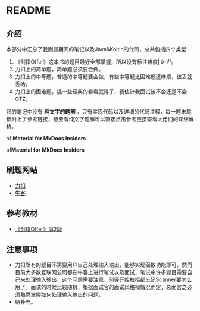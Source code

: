
# README
## 介绍
本部分中汇总了我刷题期间的笔记以及Java&Koltin的代码，总共包括四个类型：

1. 《剑指Offer》这本书的题目最好全部掌握，所以没有标注难度| ᐕ)⁾⁾。
2. 力扣上的简单题，简单题必须要会做。
3. 力扣上的中等题，普通的中等题要会做，有些中等题比困难题还麻烦，该丢就丢哈。
4. 力扣上的困难题，挑一些经典的看看就得了，我估计我面试该不会还是不会OTZ。

<!-- 本人真的算法废物，一开始好多题目完全没有思路还死磕一两个小时，纯粹浪费时间，建议一道题目10分钟左右没啥思路就过，就去看题解，看明白题解之后再自己把代码写出来AC掉就算过了一遍了，之后过段时间再复盘，刷题刷题刷题，多刷才有用嘛。 -->
我的笔记中没有 **纯文字的题解** ，只有实现代码以及详细的代码注释，每一题末尾都附上了参考链接，想要看纯文字题解可以直接点击参考链接查看大佬们的详细解析。

of **Material for MkDocs Insiders**

of**Material for MkDocs Insiders**

## 刷题网站
- [力扣](https://leetcode-cn.com/)
- [牛客](https://www.nowcoder.com/activity/oj)

## 参考教材

- [《剑指Offer》第2版](https://book.douban.com/subject/27008702/)

## 注意事项
- 力扣所有的题目不需要用户自己处理输入输出，能够实现函数功能即可，然而目前大多数互联网公司都在牛客上进行笔试以及面试，笔试中许多题目需要自己来处理输入输出，这个问题需要注意，别等开始校招都忘记Scanner要怎么用了。面试的时候比较随机，根据面试官的面试风格视情况而定，总而言之必须熟悉掌握如何处理输入输出的问题。
- 待补充。

<!-- 
## 树

### 树的遍历

前序遍历：根左右

中序遍历：左根右

后序遍历：左右根

根据前序遍历和中序遍历可以很容易的重建一颗二叉树，具体题目见[剑指 Offer 07](https://leetcode-cn.com/problems/zhong-jian-er-cha-shu-lcof/)。

总共两种解法：
1. 递归
2. 迭代

## 数组

## 二分查找

## 动态规划

## 字符串

## 深度优先搜索

## 广度优先搜索

## 贪心算法

## 双指针

## 回溯算法

## 分治算法

## 链表

## 哈希表

## 递归

## 队列

## 位运算

## 栈

## 队列


## 参考
- [百度百科](https://baike.baidu.com/)
- [维基百科](https://zh.wikipedia.org/wiki/)
- [谷歌](https://www.google.com/) -->